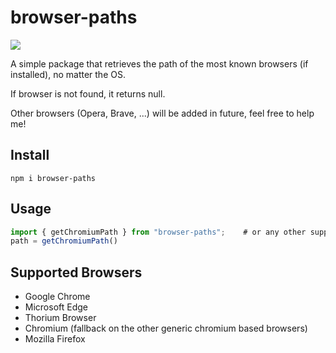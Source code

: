 # browser-paths

![](https://img.shields.io/bundlephobia/minzip/browser-paths)

A simple package that retrieves the path of the most known browsers (if installed), no matter the OS.

If browser is not found, it returns null.

Other browsers (Opera, Brave, ...) will be added in future, feel free to help me!

## Install
```
npm i browser-paths
```

## Usage
```javascript
import { getChromiumPath } from "browser-paths";    # or any other supported browser
path = getChromiumPath()
```

## Supported Browsers

- Google Chrome
- Microsoft Edge
- Thorium Browser
- Chromium (fallback on the other generic chromium based browsers)
- Mozilla Firefox
